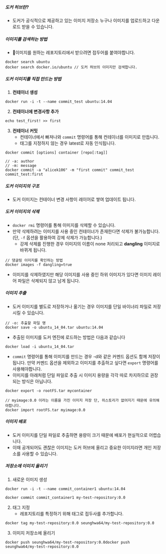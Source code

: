 ##### 도커 허브란?
- 도커가 공식적으로 제공하고 있는 이미지 저장소 누구나 이미지를 업로드하고 다운로드 받을 수 있습니다. 

##### 이미지를 검색하는 방법
- 이미지를 원하는 레포지토리에서 받으려면 접두어를 붙여야합니다.

```
docker search ubuntu
docker search docker.io/ubuntu // 도커 허브의 이미지만 검색합니다. 
```

##### 도커 이미지를 직접 만드는 방법
1. **컨테이너 생성**
```
docker run -i -t --name commit_test ubuntu:14.04
```
2. **컨테이너에 변경사항 추가**
```
echo test_first! >> first
```
3. **컨테이너 커밋**
	- 컨테이너에서 빠져나와 `commit` 명령어를 통해 컨테이너를 이미지로 만듭니다. 
	- 태그를 지정하지 않는 경우 latest로 자동 인식됩니다. 
```
docker commit [options] container [repo[:tag]]

// -a: author
// -m: message
docker commit -a "alicek106" -m "first commit" commit_test commit_test:first
```

##### 도커 이미지의 구조
- 도커 이미지는 컨테이너 변경 사항이 레이어로 쌓여 업데이트 됩니다. 

##### 도커 이미지의 삭제
- `docker rmi` 명령어를 통해 이미지를 삭제할 수 있습니다. 
- 만약 삭제하려는 이미지를 사용 중인 컨테이너가 존재한다면 삭제가 불가능합니다. (단, `-f` 옵션을 활용하여 강제 삭제가 가능합니다.)
	- 강제 삭제를 진행한 경우 이미지의 이름이 none 처리되고 **dangling** 이미지로 바뀌게 됩니다.
```
// 댕글링 이미지를 확인하는 방법
docker images -f dangling=true
```
- 이미지를 삭제하였지만 해당 이미지를 사용 중인 하위 이미지가 있다면 이미지 레이어 파일은 삭제되지 않고 남게 됩니다. 

##### 이미지 추출
- 도커 이미지를 별도로 저장하거나 옮기는 경우 이미지를 단일 바이너리 파일로 저장시킬 수 있습니다. 
```
// -o: 추출할 파일 명
docker save -o ubuntu_14_04.tar ubuntu:14.04
```
- 추출된 이미지를 도커 엔진에 로드하는 방법은 다음과 같습니다 
```
docker load -i ubuntu_14_04.tar
```
- `commit` 명령어를 통해 이미지를 만드는 경우 -d와 같은 커멘드 옵션도 함께 저장이 됩니다. 만약 커멘드 옵션을 제외하고 이미지를 추출하고 싶다면 `export` 명령어를 사용해야합니다. 
- 이미지를 아래처럼 단일 파일로 추출 시 이미지 용량을 각각 따로 차지하므로 권장되는 방식은 아닙니다. 
```
docker export -o rootFS.tar mycontainer

// myimage:0.0 이라는 이름을 가진 이미지 저장 단, 히스토리가 없어지기 때문에 유의해야합니다.
docker import rootFS.tar myimage:0.0
```
##### 이미지 배포
- 도커 이미지를 단일 파일로 추출하면 용량이 크기 때문에 배포가 현실적으로 어렵습니다. 
- 이때 공개되어도 괜찮은 이미지는 도커 허브에 올리고 중요한 이미지라면 개인 저장소를 사용할 수 있습니다. 

##### 저장소에 이미지 올리기
1. 새로운 이미지 생성
```
docker run -i -t --name commit_container1 ubuntu:14.04

docker commit commit_container1 my-test-repository:0.0
```
2. 태그 지정
	- 레포지토리를 특정하기 위해 태그로 접두사를 추가합니다.
```
docker tag my-test-repository:0.0 seunghwa64/my-test-repository:0.0
```
3. 이미지 저장소에 올리기
```
docker push seunghwa64/my-test-repository:0.0docker push seunghwa64/my-test-repository:0.0
```